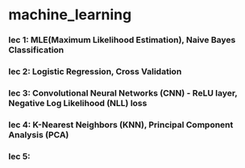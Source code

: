 # machine_learning
### lec 1: MLE(Maximum Likelihood Estimation), Naive Bayes Classification
### lec 2: Logistic Regression, Cross Validation
### lec 3: Convolutional Neural Networks (CNN) - ReLU layer,  Negative Log Likelihood (NLL) loss
### lec 4: K-Nearest Neighbors (KNN), Principal Component Analysis (PCA)
### lec 5: 
